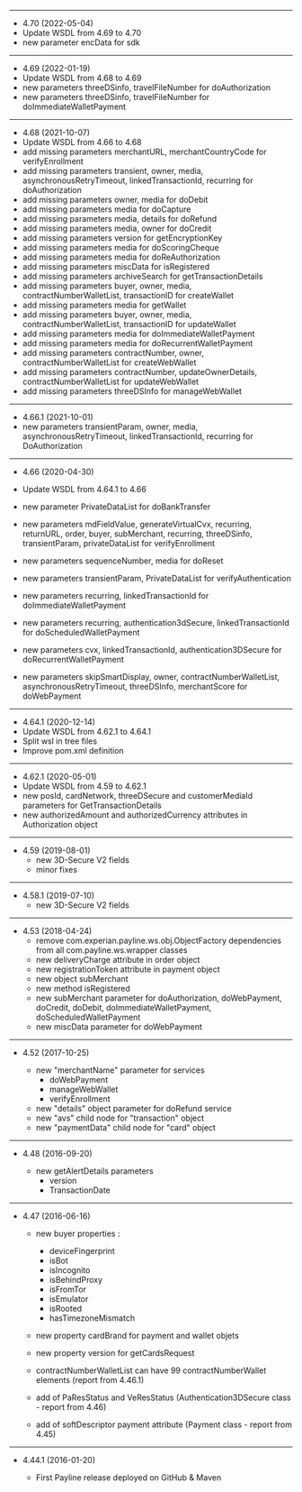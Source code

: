 ----------------------------------------

* 4.70 (2022-05-04)
* Update WSDL from 4.69 to 4.70
* new parameter encData for sdk

----------------------------------------

* 4.69 (2022-01-19)
* Update WSDL from 4.68 to 4.69
* new parameters threeDSinfo, travelFileNumber for doAuthorization
* new parameters threeDSinfo, travelFileNumber for doImmediateWalletPayment


----------------------------------------

* 4.68 (2021-10-07)
* Update WSDL from 4.66 to 4.68
* add missing parameters merchantURL, merchantCountryCode for verifyEnrollment
* add missing parameters transient, owner, media, asynchronousRetryTimeout, linkedTransactionId, recurring for doAuthorization
* add missing parameters owner, media for doDebit
* add missing parameters media for doCapture
* add missing parameters media, details for doRefund
* add missing parameters media, owner for doCredit
* add missing parameters version for getEncryptionKey
* add missing parameters media for doScoringCheque
* add missing parameters media for doReAuthorization
* add missing parameters  miscData for isRegistered
* add missing parameters archiveSearch for getTransactionDetails
* add missing parameters buyer, owner, media, contractNumberWalletList, transactionID for createWallet
* add missing parameters media for getWallet
* add missing parameters  buyer, owner, media, contractNumberWalletList, transactionID for updateWallet
* add missing parameters media for doImmediateWalletPayment
* add missing parameters media for doRecurrentWalletPayment
* add missing parameters contractNumber, owner, contractNumberWalletList for createWebWallet
* add missing parameters contractNumber, updateOwnerDetails, contractNumberWalletList for updateWebWallet
* add missing parameters threeDSInfo for manageWebWallet

----------------------------------------

* 4.66.1 (2021-10-01)
* new parameters transientParam, owner, media, asynchronousRetryTimeout, linkedTransactionId, recurring for DoAuthorization

----------------------------------------

* 4.66 (2020-04-30)
* Update WSDL from 4.64.1 to 4.66
* new parameter PrivateDataList for doBankTransfer
* new parameters mdFieldValue, generateVirtualCvx, recurring, returnURL, order, buyer, subMerchant, recurring, threeDSinfo, transientParam, privateDataList for verifyEnrollment
* new parameters sequenceNumber, media for doReset
* new parameters transientParam, PrivateDataList for verifyAuthentication

* new parameters recurring, linkedTransactionId for doImmediateWalletPayment
* new parameters recurring, authentication3dSecure, linkedTransactionId for doScheduledWalletPayment
* new parameters cvx, linkedTransactionId, authentication3DSecure for doRecurrentWalletPayment
* new parameters skipSmartDisplay, owner, contractNumberWalletList, asynchronousRetryTimeout, threeDSInfo, merchantScore for doWebPayment

----------------------------------------

* 4.64.1 (2020-12-14)
* Update WSDL from 4.62.1 to 4.64.1
* Split wsl in tree files
* Improve pom.xml definition

----------------------------------------

* 4.62.1 (2020-05-01)
 * Update WSDL from 4.59 to 4.62.1
 * new posId, cardNetwork, threeDSecure and customerMediaId parameters for GetTransactionDetails 
 * new authorizedAmount and authorizedCurrency attributes in Authorization object
 
----------------------------------------

* 4.59 (2019-08-01)
  * new 3D-Secure V2 fields
  * minor fixes
    
---------------------------------------- 
* 4.58.1 (2019-07-10)
  * new 3D-Secure V2 fields
    
---------------------------------------- 
* 4.53 (2018-04-24)
  * remove com.experian.payline.ws.obj.ObjectFactory dependencies from all com.payline.ws.wrapper classes
  * new deliveryCharge attribute in order object
  * new registrationToken attribute in payment object
  * new object subMerchant
  * new method isRegistered
  * new subMerchant parameter for doAuthorization, doWebPayment, doCredit, doDebit, doImmediateWalletPayment, doScheduledWalletPayment
  * new miscData parameter for doWebPayment
  
---------------------------------------- 

* 4.52 (2017-10-25)

  * new "merchantName" parameter for services
  	- doWebPayment
  	- manageWebWallet
  	- verifyEnrollment
  * new "details" object parameter for doRefund service
  * new "avs" child node for "transaction" object
  * new "paymentData" child node for "card" object

----------------------------------------

* 4.48 (2016-09-20)

  * new getAlertDetails parameters
  	- version
  	- TransactionDate	

----------------------------------------

* 4.47 (2016-06-16)

  * new buyer properties :
  	- deviceFingerprint
  	- isBot
  	- isIncognito
  	- isBehindProxy
  	- isFromTor
  	- isEmulator
  	- isRooted
  	- hasTimezoneMismatch
  * new property cardBrand for payment and wallet objets
  * new property version for getCardsRequest
  
  * contractNumberWalletList can have 99 contractNumberWallet elements (report from 4.46.1)
  * add of PaResStatus and VeResStatus (Authentication3DSecure class - report from 4.46) 
  * add of softDescriptor payment attribute (Payment class - report from 4.45)
  
----------------------------------------

* 4.44.1 (2016-01-20)

  * First Payline release deployed on GitHub & Maven
